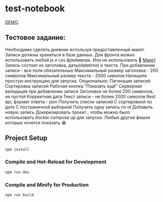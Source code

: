 # test-notebook

[DEMO](https://654e1b0b63fc9372cd42b6ab--scintillating-gecko-9897ee.netlify.app/#/).

## Тестовое задание:

Необходимо сделать дневник используя предоставленный макет. Записи должны храниться в базе данных. Для фронта можно использовать любой js и css фреймворк. Или не использовать 🤔
[Макет](https://www.figma.com/file/Jl0fTIgR0oWVaVhLLbI5or/)
Запись состоит из заголовка, даты(datetime) и текста.
При добавлении записи - все поля обязательные
Максимальный размер заголовка - 200 символов
Максимальный размер текста - 2000 сиволов
Напишите простую инструкцию для запуска.
Опционально:
Пагинация записей
Сортировка записей
Рабочая кнопка "Показать ещё"
Серверная валидация при добавлении записи
Заголовок не более 200 символов, не пустой
Корректная дата
Текст записи - не более 2000 симолов
Rest api, формат ответа - json
Получить список записей
С сортировкой по дате
С постраничной выборкой
Получить одну запись по id
Добавить новую запись
Докеризировать проект , чтобы можно было использовать docker compose up для запуска.
Любые другие фишки которые хочется показать 😁


## Project Setup

```sh
npm install
```

### Compile and Hot-Reload for Development

```sh
npm run dev
```

### Compile and Minify for Production

```sh
npm run build
```
